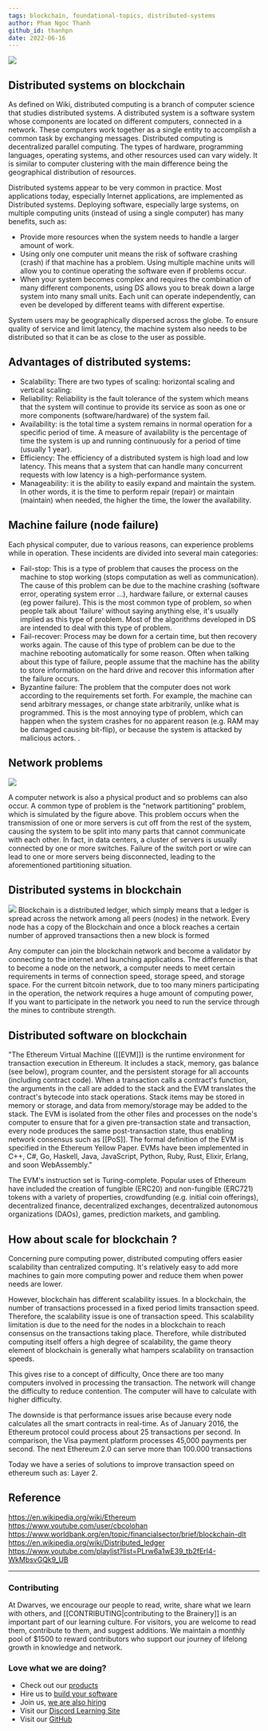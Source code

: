 ```yaml
---
tags: blockchain, foundational-topics, distributed-systems
author: Pham Ngoc Thanh
github_id: thanhpn
date: 2022-06-16
---
```


![](_assets/blockruption-blockchain-300h.png)

## Distributed systems on blockchain
As defined on Wiki, distributed computing is a branch of computer science that studies distributed systems. A distributed system is a software system whose components are located on different computers, connected in a network. These computers work together as a single entity to accomplish a common task by exchanging messages. Distributed computing is decentralized parallel computing. The types of hardware, programming languages, operating systems, and other resources used can vary widely. It is similar to computer clustering with the main difference being the geographical distribution of resources.

Distributed systems appear to be very common in practice. Most applications today, especially Internet applications, are implemented as Distributed systems. Deploying software, especially large systems, on multiple computing units (instead of using a single computer) has many benefits, such as:

- Provide more resources when the system needs to handle a larger amount of work.
- Using only one computer unit means the risk of software crashing (crash) if that machine has a problem. Using multiple machine units will allow you to continue operating the software even if problems occur.
- When your system becomes complex and requires the combination of many different components, using DS allows you to break down a large system into many small units. Each unit can operate independently, can even be developed by different teams with different expertise.

System users may be geographically dispersed across the globe. To ensure quality of service and limit latency, the machine system also needs to be distributed so that it can be as close to the user as possible.

## Advantages of distributed systems:
- Scalability: There are two types of scaling: horizontal scaling and vertical scaling:
- Reliability: Reliability is the fault tolerance of the system which means that the system will continue to provide its service as soon as one or more components (software/hardware) of the system fail.
- Availability: is the total time a system remains in normal operation for a specific period of time. A measure of availability is the percentage of time the system is up and running continuously for a period of time (usually 1 year).
- Efficiency: The efficiency of a distributed system is high load and low latency. This means that a system that can handle many concurrent requests with low latency is a high-performance system.
- Manageability: it is the ability to easily expand and maintain the system. In other words, it is the time to perform repair (repair) or maintain (maintain) when needed, the higher the time, the lower the availability.

## Machine failure (node failure)
Each physical computer, due to various reasons, can experience problems while in operation. These incidents are divided into several main categories:

- Fail-stop: This is a type of problem that causes the process on the machine to stop working (stops computation as well as communication). The cause of this problem can be due to the machine crashing (software error, operating system error ...), hardware failure, or external causes (eg power failure). This is the most common type of problem, so when people talk about 'failure' without saying anything else, it's usually implied as this type of problem. Most of the algorithms developed in DS are intended to deal with this type of problem.
- Fail-recover: Process may be down for a certain time, but then recovery works again. The cause of this type of problem can be due to the machine rebooting automatically for some reason. Often when talking about this type of failure, people assume that the machine has the ability to store information on the hard drive and recover this information after the failure occurs.
- Byzantine failure: The problem that the computer does not work according to the requirements set forth. For example, the machine can send arbitrary messages, or change state arbitrarily, unlike what is programmed. This is the most annoying type of problem, which can happen when the system crashes for no apparent reason (e.g. RAM may be damaged causing bit-flip), or because the system is attacked by malicious actors. .

## Network problems
![](https://blog.yugabyte.com/wp-content/uploads/2019/05/How-Does-YugaByte-DB-Handle-Network-Partitions-and-Failover-blogpreview.png)

A computer network is also a physical product and so problems can also occur. A common type of problem is the “network partitioning” problem, which is simulated by the figure above. This problem occurs when the transmission of one or more servers is cut off from the rest of the system, causing the system to be split into many parts that cannot communicate with each other. In fact, in data centers, a cluster of servers is usually connected by one or more switches. Failure of the switch port or wire can lead to one or more servers being disconnected, leading to the aforementioned partitioning situation.

## Distributed systems in blockchain
![](assets/distributed-systems_c7xyhh1.webp) Blockchain is a distributed ledger, which simply means that a ledger is spread across the network among all peers (nodes) in the network. Every node has a copy of the Blockchain and once a block reaches a certain number of approved transactions then a new block is formed

Any computer can join the blockchain network and become a validator by connecting to the internet and launching applications. The difference is that to become a node on the network, a computer needs to meet certain requirements in terms of connection speed, storage speed, and storage space. For the current bitcoin network, due to too many miners participating in the operation, the network requires a huge amount of computing power, If you want to participate in the network you need to run the service through the mines to contribute strength.

## Distributed software on blockchain
"The Ethereum Virtual Machine ([[EVM]]) is the runtime environment for transaction execution in Ethereum. It includes a stack, memory, gas balance (see below), program counter, and the persistent storage for all accounts (including contract code). When a transaction calls a contract's function, the arguments in the call are added to the stack and the EVM translates the contract's bytecode into stack operations. Stack items may be stored in memory or storage, and data from memory/storage may be added to the stack. The EVM is isolated from the other files and processes on the node's computer to ensure that for a given pre-transaction state and transaction, every node produces the same post-transaction state, thus enabling network consensus such as [[PoS]]. The formal definition of the EVM is specified in the Ethereum Yellow Paper. EVMs have been implemented in C++, C#, Go, Haskell, Java, JavaScript, Python, Ruby, Rust, Elixir, Erlang, and soon WebAssembly."

The EVM's instruction set is Turing-complete. Popular uses of Ethereum have included the creation of fungible (ERC20) and non-fungible (ERC721) tokens with a variety of properties, crowdfunding (e.g. initial coin offerings), decentralized finance, decentralized exchanges, decentralized autonomous organizations (DAOs), games, prediction markets, and gambling.

## How about scale for blockchain ?
Concerning pure computing power, distributed computing offers easier scalability than centralized computing. It's relatively easy to add more machines to gain more computing power and reduce them when power needs are lower.

However, blockchain has different scalability issues. In a blockchain, the number of transactions processed in a fixed period limits transaction speed. Therefore, the scalability issue is one of transaction speed. This scalability limitation is due to the need for the nodes in a blockchain to reach consensus on the transactions taking place. Therefore, while distributed computing itself offers a high degree of scalability, the game theory element of blockchain is generally what hampers scalability on transaction speeds.

This gives rise to a concept of difficulty, Once there are too many computers involved in processing the transaction. The network will change the difficulty to reduce contention. The computer will have to calculate with higher difficulty.

The downside is that performance issues arise because every node calculates all the smart contracts in real-time. As of January 2016, the Ethereum protocol could process about 25 transactions per second. In comparison, the Visa payment platform processes 45,000 payments per second. The next Ethereum 2.0 can serve more than 100.000 transactions

Today we have a series of solutions to improve transaction speed on ethereum such as: Layer 2.

## Reference
https://en.wikipedia.org/wiki/Ethereum https://www.youtube.com/user/cbcolohan https://www.worldbank.org/en/topic/financialsector/brief/blockchain-dlt https://en.wikipedia.org/wiki/Distributed_ledger https://www.youtube.com/playlist?list=PLrw6a1wE39_tb2fErI4-WkMbsvGQk9_UB

---
<!-- cta -->

### Contributing
At Dwarves, we encourage our people to read, write, share what we learn with others, and [[CONTRIBUTING|contributing to the Brainery]] is an important part of our learning culture. For visitors, you are welcome to read them, contribute to them, and suggest additions. We maintain a monthly pool of $1500 to reward contributors who support our journey of lifelong growth in knowledge and network.

### Love what we are doing?
- Check out our [products](https://superbits.co)
- Hire us to [build your software](https://d.foundation)
- Join us, [we are also hiring](https://github.com/dwarvesf/WeAreHiring)
- Visit our [Discord Learning Site](https://discord.gg/dzNBpNTVEZ)
- Visit our [GitHub](https://github.com/dwarvesf)